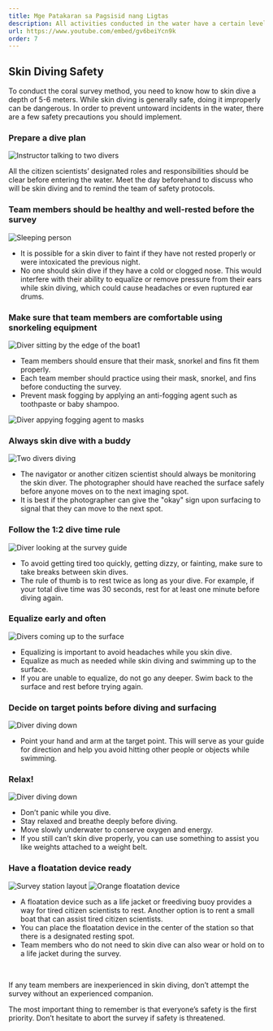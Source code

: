 ```yaml
---
title: Mge Patakaran sa Pagsisid nang Ligtas
description: All activities conducted in the water have a certain level of risk. This video provides safety guidelines for the preparation and conduct of Alwan surveys to help ensure the safety of citizen scientists.
url: https://www.youtube.com/embed/gv6beiYcn9k
order: 7
---
```


## Skin Diving Safety

To conduct the coral survey method, you need to know how to skin dive a depth of 5-6 meters. While skin diving is generally safe, doing it improperly can be dangerous. In order to prevent untoward incidents in the water, there are a few safety precautions you should implement.

### Prepare a dive plan

![Instructor talking to two divers](/images/lesson-6/1.jpg 'Instructor talking to two divers')

All the citizen scientists’ designated roles and responsibilities should be clear before entering the water. Meet the day beforehand to discuss who will be skin diving and to remind the team of safety protocols.

### Team members should be healthy and well-rested before the survey

![Sleeping person](/images/lesson-6/2.jpg 'Sleeping person')

- It is possible for a skin diver to faint if they have not rested properly or were intoxicated the previous night.
- No one should skin dive if they have a cold or clogged nose. This would interfere with their ability to equalize or remove pressure from their ears while skin diving, which could cause headaches or even ruptured ear drums.

### Make sure that team members are comfortable using snorkeling equipment

![Diver sitting by the edge of the boat1](/images/lesson-6/3.jpg 'Diver sitting by the edge of the boat')

- Team members should ensure that their mask, snorkel and fins fit them properly.
- Each team member should practice using their mask, snorkel, and fins before conducting the survey.
- Prevent mask fogging by applying an anti-fogging agent such as toothpaste or baby shampoo.

![Diver appying fogging agent to masks](/images/lesson-6/4.jpg 'Diver appying fogging agent to masks')

### Always skin dive with a buddy

![Two divers diving](/images/lesson-6/5.jpg 'Two divers diving')

- The navigator or another citizen scientist should always be monitoring the skin diver. The photographer should have reached the surface safely before anyone moves on to the next imaging spot.
- It is best if the photographer can give the "okay" sign upon surfacing to signal that they can move to the next spot.

### Follow the 1:2 dive time rule

![Diver looking at the survey guide](/images/lesson-6/6.jpg 'Diver looking at the survey guide')

- To avoid getting tired too quickly, getting dizzy, or fainting, make sure to take breaks between skin dives.
- The rule of thumb is to rest twice as long as your dive. For example, if your total dive time was 30 seconds, rest for at least one minute before diving again.

### Equalize early and often

![Divers coming up to the surface](/images/lesson-6/7.jpg 'Divers coming up to the surface')

- Equalizing is important to avoid headaches while you skin dive.
- Equalize as much as needed while skin diving and swimming up to the surface.
- If you are unable to equalize, do not go any deeper. Swim back to the surface and rest before trying again.

### Decide on target points before diving and surfacing

![Diver diving down](/images/lesson-6/8.jpg 'Diver diving down')

- Point your hand and arm at the target point. This will serve as your guide for direction and help you avoid hitting other people or objects while swimming.

### Relax!

![Diver diving down](/images/lesson-6/9.jpg 'Diver diving down')

- Don’t panic while you dive.
- Stay relaxed and breathe deeply before diving.
- Move slowly underwater to conserve oxygen and energy.
- If you still can’t skin dive properly, you can use something to assist you like weights attached to a weight belt.

### Have a floatation device ready

![Survey station layout](/images/lesson-6/10.jpg 'Survey station layout')
![Orange floatation device](/images/lesson-6/11.jpg 'Orange floatation device')

- A floatation device such as a life jacket or freediving buoy provides a way for tired citizen scientists to rest. Another option is to rent a small boat that can assist tired citizen scientists.
- You can place the floatation device in the center of the station so that there is a designated resting spot.
- Team members who do not need to skin dive can also wear or hold on to a life jacket during the survey.

&nbsp;

If any team members are inexperienced in skin diving, don’t attempt the survey without an experienced companion.

The most important thing to remember is that everyone’s safety is the first priority. Don’t hesitate to abort the survey if safety is threatened.
